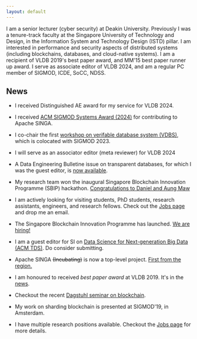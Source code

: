 ```yaml
---
layout: default
---
```


I am a senior lecturer (cyber security) at Deakin University.  Previously I was a tenure-track faculty at the Singapore
University of Technology and Design, in the Information System and Technology Design (ISTD) pillar. I am interested in
performance and security aspects of distributed systems (including blockchains, databases, and cloud-native systems).  I
am a recipient of VLDB 2019's best paper award, and MM'15 best paper runner up award. I serve as associate editor of
VLDB 2024, and am a regular PC member of SIGMOD, ICDE, SoCC, NDSS.   


## News
* I received Distinguished AE award for my service for VLDB 2024. 
* I received [ACM SIGMOD Systems Award (2024)](https://2024.sigmod.org/sigmod_awards.shtm) for contributing to Apache SINGA. 
* I co-chair the first [workshop on verifable database system (VDBS)](https://veridbsys.github.io/), which is colocated with SIGMOD 2023.  
* I will serve as an associator editor (meta reviewer) for VLDB 2024 
* A Data Engineering Bulletine issue on transparent databases, for which I was the guest editor, is [now available](http://sites.computer.org/debull/A22june/A22JUNE-CD.pdf). 
* My research team won the inaugural Singapore Blockchain Innovation Programme (SBIP) hackathon.
[Congratulations to Daniel and Aung
Maw](https://istd.sutd.edu.sg/news-events/event/news/congratulations-to-research-team-of-assistant-professor-dinh-tien-tuan-anh-who-won-the-first-prize-enthusiast-track-of-singapore-blockchain-hackathon-2021/)
* I am actively looking for visiting students, PhD students, research assistants, engineers, and research fellows. Check out the [Jobs page](/jobs) and drop me an email.  
* The Singapore Blockchain Innovation Programme has launched. [We are hiring!](https://sbip.sg/category/careers/)
* I am a guest editor for SI on [Data Science for Next-generation Big Data (ACM TDS)](https://dl.acm.org/pb-assets/static_journal_pages/tds/pdf/tds-cfp-special-issue-data-science-next-gen-big-data-1603646817537.pdf). Do consider submitting. 
* Apache SINGA ~~(Incubating)~~ is now a top-level project. [First from the region.](https://www.straitstimes.com/tech/nus-teams-ai-system-first-from-southeast-asia-to-enter-ranks-of-worlds-top-open-source-software?fbclid=IwAR2AgdO-DVMcC9Pcz3aroFdDwUsGkV3cdMS2Iq0Gf5x6QHIy1D68p0_zuI8)

* I am honoured to received *best paper award* at VLDB 2019. It's in the [news](https://www.comp.nus.edu.sg/news/3089-2019-vldb-bestpaper/).  
* Checkout the recent [Dagstuhl seminar on blockchain](https://www.dagstuhl.de/en/program/calendar/semhp/?semnr=19261).
* My work on sharding blockchain is presented at SIGMOD'19, in Amsterdam.
* I have multiple research positions available. Checkout the [Jobs page](/jobs) for more details. 
